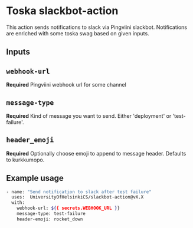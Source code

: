 # Toska slackbot-action

This action sends notifications to slack via Pingviini slackbot. Notifications are enriched with
some toska swag based on given inputs.

## Inputs

## `webhook-url`

**Required** Pingviini webhook url for some channel

## `message-type`

**Required** Kind of message you want to send. Either 'deployment' or 'test-failure'.

## `header_emoji`

**Required** Optionally choose emoji to append to message header. Defaults to kurkkumopo.

## Example usage

```bash
- name: "Send notification to slack after test failure"
  uses:  UniversityOfHelsinkiCS/slackbot-action@vX.X
  with:
    webhook-url: ${{ secrets.WEBHOOK_URL }}
    message-type: test-failure
    header-emoji: rocket_down
```
